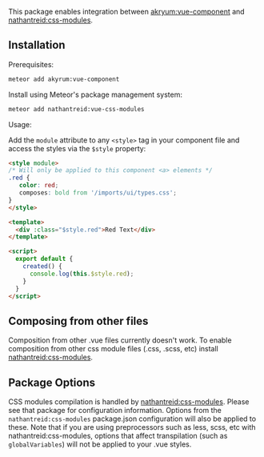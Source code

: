 This package enables integration between [akryum:vue-component](https://github.com/Akryum/vue-meteor) and [nathantreid:css-modules](https://github.com/nathantreid/meteor-css-modules).

## Installation

Prerequisites:

```bash
meteor add akyrum:vue-component
```

Install using Meteor's package management system:

```bash
meteor add nathantreid:vue-css-modules
```

Usage:

Add the `module` attribute to any `<style>` tag in your component file and access the styles via the `$style` property:
```html
<style module>
/* Will only be applied to this component <a> elements */
.red {
   color: red;
   composes: bold from '/imports/ui/types.css';
}
</style>

<template>
  <div :class="$style.red">Red Text</div>
</template>

<script>
  export default {
    created() {
      console.log(this.$style.red);
    }
  }
</script>
```

## Composing from other files
Composition from other .vue files currently doesn't work. To enable composition from other css module files (.css, .scss, etc) install [nathantreid:css-modules](https://github.com/nathantreid/meteor-css-modules).


## Package Options
CSS modules compilation is handled by [nathantreid:css-modules](https://github.com/nathantreid/meteor-css-modules). Please see that package for configuration information.
Options from the `nathantreid:css-modules` package.json configuration will also be applied to these. Note that if you are using preprocessors such as less, scss, etc with nathantreid:css-modules, options that affect transpilation (such as `globalVariables`) will not be applied to your .vue styles.
